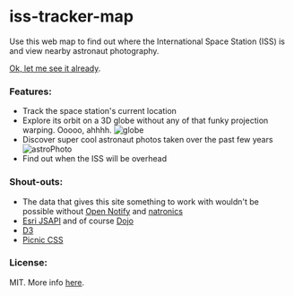 iss-tracker-map
===============

Use this web map to find out where the International Space Station (ISS) is and view nearby astronaut photography.

[Ok, let me see it already](http://jwasilgeo.github.io/iss-tracker-map/).

### Features:
* Track the space station's current location
* Explore its orbit on a 3D globe without any of that funky projection warping. Ooooo, ahhhh.
![globe](https://github.com/jwasilgeo/iss-tracker-map/blob/readme_docs/docs/globe1.JPG)
* Discover super cool astronaut photos taken over the past few years
![astroPhoto](https://github.com/jwasilgeo/iss-tracker-map/blob/readme_docs/docs/astroPhoto1.JPG)
* Find out when the ISS will be overhead

### Shout-outs:
* The data that gives this site something to work with wouldn't be possible without [Open Notify](http://open-notify.org/) and [natronics](https://github.com/natronics)
* [Esri JSAPI](https://developers.arcgis.com/javascript/) and of course [Dojo](http://dojotoolkit.org/)
* [D3](http://d3js.org/)
* [Picnic CSS](http://picnicss.com/)

### License:
MIT. More info [here](LICENSE).
